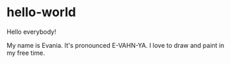 # hello-world

Hello everybody!

My name is Evania. It's pronounced E-VAHN-YA.
I love to draw and paint in my free time.
